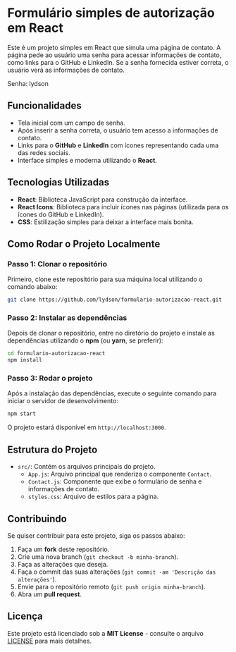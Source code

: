 # Formulário simples de autorização em React

Este é um projeto simples em React que simula uma página de contato. A página pede ao usuário uma senha para acessar informações de contato, como links para o GitHub e LinkedIn. Se a senha fornecida estiver correta, o usuário verá as informações de contato.

Senha: lydson

## Funcionalidades

- Tela inicial com um campo de senha.
- Após inserir a senha correta, o usuário tem acesso a informações de contato.
- Links para o **GitHub** e **LinkedIn** com ícones representando cada uma das redes sociais.
- Interface simples e moderna utilizando o **React**.

## Tecnologias Utilizadas

- **React**: Biblioteca JavaScript para construção da interface.
- **React Icons**: Biblioteca para incluir ícones nas páginas (utilizada para os ícones do GitHub e LinkedIn).
- **CSS**: Estilização simples para deixar a interface mais bonita.

## Como Rodar o Projeto Localmente

### Passo 1: Clonar o repositório

Primeiro, clone este repositório para sua máquina local utilizando o comando abaixo:

```bash
git clone https://github.com/lydson/formulario-autorizacao-react.git
```

### Passo 2: Instalar as dependências

Depois de clonar o repositório, entre no diretório do projeto e instale as dependências utilizando o **npm** (ou **yarn**, se preferir):

```bash
cd formulario-autorizacao-react
npm install
```

### Passo 3: Rodar o projeto

Após a instalação das dependências, execute o seguinte comando para iniciar o servidor de desenvolvimento:

```bash
npm start
```

O projeto estará disponível em `http://localhost:3000`.

## Estrutura do Projeto

- `src/`: Contém os arquivos principais do projeto.
  - `App.js`: Arquivo principal que renderiza o componente `Contact`.
  - `Contact.js`: Componente que exibe o formulário de senha e informações de contato.
  - `styles.css`: Arquivo de estilos para a página.

## Contribuindo

Se quiser contribuir para este projeto, siga os passos abaixo:

1. Faça um **fork** deste repositório.
2. Crie uma nova branch (`git checkout -b minha-branch`).
3. Faça as alterações que deseja.
4. Faça o commit das suas alterações (`git commit -am 'Descrição das alterações'`).
5. Envie para o repositório remoto (`git push origin minha-branch`).
6. Abra um **pull request**.

## Licença

Este projeto está licenciado sob a **MIT License** - consulte o arquivo [LICENSE](LICENSE) para mais detalhes.
